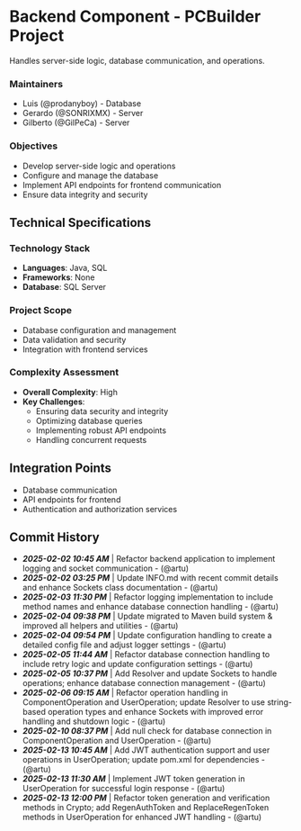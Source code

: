 # Backend Component - PCBuilder Project

Handles server-side logic, database communication, and operations.

### Maintainers
- Luis (@prodanyboy) - Database
- Gerardo (@SONRIXMX) - Server
- Gilberto (@GilPeCa) - Server

### Objectives
- Develop server-side logic and operations
- Configure and manage the database
- Implement API endpoints for frontend communication
- Ensure data integrity and security

## Technical Specifications

### Technology Stack
- **Languages**: Java, SQL
- **Frameworks**: None
- **Database**: SQL Server

### Project Scope
- Database configuration and management
- Data validation and security
- Integration with frontend services

### Complexity Assessment
- **Overall Complexity**: High
- **Key Challenges**:
  - Ensuring data security and integrity
  - Optimizing database queries
  - Implementing robust API endpoints
  - Handling concurrent requests

## Integration Points
- Database communication
- API endpoints for frontend
- Authentication and authorization services

## Commit History
- _**2025-02-02 10:45 AM**_ | Refactor backend application to implement logging and socket communication - (@artu)
- _**2025-02-02 03:25 PM**_ | Update INFO.md with recent commit details and enhance Sockets class documentation - (@artu)
- _**2025-02-03 11:30 PM**_ | Refactor logging implementation to include method names and enhance database connection handling - (@artu)
- _**2025-02-04 09:38 PM**_ | Update migrated to Maven build system & improved all helpers and utilities - (@artu)
- _**2025-02-04 09:54 PM**_ | Update configuration handling to create a detailed config file and adjust logger settings - (@artu)
- _**2025-02-05 11:44 AM**_ | Refactor database connection handling to include retry logic and update configuration settings - (@artu)
- _**2025-02-05 10:37 PM**_ | Add Resolver and update Sockets to handle operations; enhance database connection management - (@artu)
- _**2025-02-06 09:15 AM**_ | Refactor operation handling in ComponentOperation and UserOperation; update Resolver to use string-based operation types and enhance Sockets with improved error handling and shutdown logic - (@artu)
- _**2025-02-10 08:37 PM**_ | Add null check for database connection in ComponentOperation and UserOperation - (@artu)
- _**2025-02-13 10:45 AM**_ | Add JWT authentication support and user operations in UserOperation; update pom.xml for dependencies - (@artu)
- _**2025-02-13 11:30 AM**_ | Implement JWT token generation in UserOperation for successful login response - (@artu)
- _**2025-02-13 12:00 PM**_ | Refactor token generation and verification methods in Crypto; add RegenAuthToken and ReplaceRegenToken methods in UserOperation for enhanced JWT handling - (@artu)